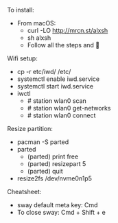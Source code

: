 To install:
  * From macOS:
    * curl -LO http://mrcn.st/alxsh
    * sh alxsh
    * Follow all the steps and :tada:

Wifi setup:
  * cp -r etc/iwd/ /etc/
  * systemctl enable iwd.service
  * systemctl start iwd.service
  * iwctl
    * \# station wlan0 scan
    * \# station wlan0 get-networks
    * \# station wlan0 connect <SSID>

Resize partition:
  * pacman -S parted
  * parted
    * (parted) print free
    * (parted) resizepart 5 <end of the free space>
    * (parted) quit
  * resize2fs /dev/nvme0n1p5

Cheatsheet:
  * sway default meta key: Cmd
  * To close sway: Cmd + Shift + e
